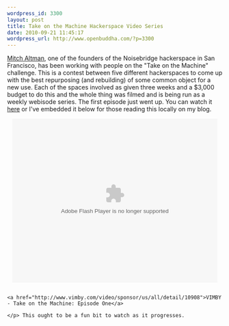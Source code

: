 ```yaml
--- 
wordpress_id: 3300
layout: post
title: Take on the Machine Hackerspace Video Series
date: 2010-09-21 11:45:17
wordpress_url: http://www.openbuddha.com/?p=3300
---
```

<a href="http://twitter.com/maltman23">Mitch Altman</a>, one of the founders of the Noisebridge hackerspace in San Francisco, has been working with people on the "Take on the Machine" challenge. This is a contest between five different hackerspaces to come up with the best repurposing (and rebuilding) of some common object for a new use. Each of the spaces involved as given three weeks and a $3,000 budget to do this and the whole thing was filmed and is being run as a weekly webisode series. The first episode just went up. You can watch it <a href="http://www.vimby.com/video/sponsor/us/all/detail/10908">here</a> or I've embedded it below for those reading this locally on my blog. <p style="text-align: center;">
                                                                                                                                                                                                                                                                                                                                                                                                                                                                                                                                                                                                                                                                                                                                                                                                                                                                                                                                        <embed src="http://www.vimby.com/swf/media/VideoPlayerAS3.swf" width="480" height="384" bgcolor="#FFFFFF" type="application/x-shockwave-flash" pluginspage="http://www.macromedia.com/go/getflashplayer"  flashvars="p_nID=10908&p_nCategoryID=43&p_sPlayerSize=480x384&p_bWide=true" scale="showall" AllowScriptAccess="always" allowfullscreen="true" wmode="transparent">
                                                                                                                                                                                                                                                                                                                                                                                                                                                                                                                                                                                                                                                                                                                                                                                                                                                                                                                                        </embed></br>
                                                                                                                                                                                                                                                                                                                                                                                                                                                                                                                                                                                                                                                                                                                                                                                                                                                                                                                                        
                                                                                                                                                                                                                                                                                                                                                                                                                                                                                                                                                                                                                                                                                                                                                                                                                                                                                                                                        <a href="http://www.vimby.com/video/sponsor/us/all/detail/10908">VIMBY - Take on the Machine: Episode One</a>
                                                                                                                                                                                                                                                                                                                                                                                                                                                                                                                                                                                                                                                                                                                                                                                                                                                                                                                                      </p> This ought to be a fun bit to watch as it progresses.